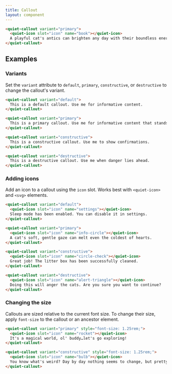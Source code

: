 ```yaml
---
title: Callout
layout: component
---
```


```html {.example}
<quiet-callout variant="primary">
  <quiet-icon slot="icon" name="book"></quiet-icon>
  A playful cat's antics can brighten any day with their boundless energy and curiosity. Watching a cat pounce and chase after toys is an endless source of entertainment.
</quiet-callout>
```

## Examples

### Variants

Set the `variant` attribute to `default`, `primary`, `constructive`, or `destructive` to change the callout's variant.

```html {.example}
<quiet-callout variant="default">
  This is a default callout. Use me for informative content.
</quiet-callout>

<quiet-callout variant="primary">
  This is a primary callout. Use me for informative content that stands out.  
</quiet-callout>

<quiet-callout variant="constructive">
  This is a constructive callout. Use me to show confirmations.
</quiet-callout>

<quiet-callout variant="destructive">
  This is a destructive callout. Use me when danger lies ahead.
</quiet-callout>
```

### Adding icons

Add an icon to a callout using the `icon` slot. Works best with `<quiet-icon>` and `<svg>` elements.

```html {.example}
<quiet-callout variant="default">
  <quiet-icon slot="icon" name="settings"></quiet-icon>
  Sleep mode has been enabled. You can disable it in settings.
</quiet-callout>

<quiet-callout variant="primary">
  <quiet-icon slot="icon" name="info-circle"></quiet-icon>  
  A cat's soft, gentle gaze can melt even the coldest of hearts.
</quiet-callout>

<quiet-callout variant="constructive">
  <quiet-icon slot="icon" name="circle-check"></quiet-icon>
  Great job! The litter box has been successfully cleaned.
</quiet-callout>

<quiet-callout variant="destructive">
  <quiet-icon slot="icon" name="alert-triangle"></quiet-icon>
  Doing this will anger the cats. Are you sure you want to continue?
</quiet-callout>
```

### Changing the size

Callouts are sized relative to the current font size. To change their size, apply `font-size` to the callout or an ancestor element.

```html {.example}
<quiet-callout variant="primary" style="font-size: 1.25rem;">
  <quiet-icon slot="icon" name="rocket"></quiet-icon>
  It's a magical world, ol' buddy…let's go exploring!
</quiet-callout>

<quiet-callout variant="constructive" style="font-size: 1.25rem;">
  <quiet-icon slot="icon" name="bulb"></quiet-icon>
  You know what's weird? Day by day nothing seems to change, but pretty soon…everything is different.
</quiet-callout>
```